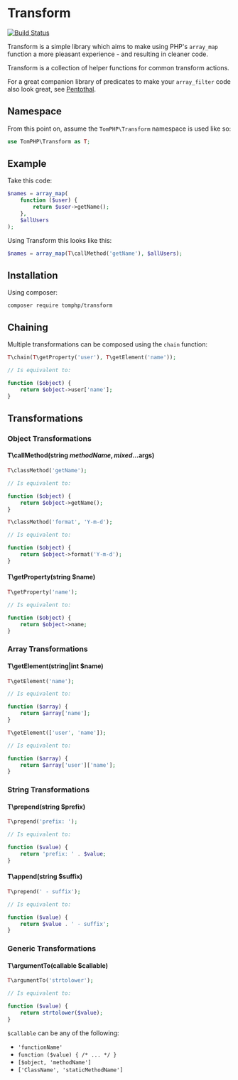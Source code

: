 # Transform

[![Build Status](https://travis-ci.org/tomphp/php-transform.svg?branch=master)](https://travis-ci.org/tomphp/php-transform)

Transform is a simple library which aims to make using PHP's `array_map`
function a more pleasant experience - and resulting in cleaner code.

Transform is a collection of helper functions for common transform actions.

For a great companion library of predicates to make your `array_filter` code also look great, see [Pentothal](https://github.com/Giuseppe-Mazzapica/Pentothal).

## Namespace

From this point on, assume the `TomPHP\Transform` namespace is used like so:

```php
use TomPHP\Transform as T;
```

## Example

Take this code:

```php
$names = array_map(
    function ($user) {
        return $user->getName();
    },
    $allUsers
);
```

Using Transform this looks like this:

```php
$names = array_map(T\callMethod('getName'), $allUsers);
```

## Installation

Using composer:

`composer require tomphp/transform`

## Chaining

Multiple transformations can be composed using the `chain` function:

```php
T\chain(T\getProperty('user'), T\getElement('name'));

// Is equivalent to:

function ($object) {
    return $object->user['name'];
}

```

## Transformations

### Object Transformations

#### T\callMethod(string $methodName, mixed ...$args)

```php
T\classMethod('getName');

// Is equivalent to:

function ($object) {
    return $object->getName();
}
```

```php
T\classMethod('format', 'Y-m-d');

// Is equivalent to:

function ($object) {
    return $object->format('Y-m-d');
}
```

#### T\getProperty(string $name)

```php
T\getProperty('name');

// Is equivalent to:

function ($object) {
    return $object->name;
}
```

### Array Transformations

#### T\getElement(string|int $name)

```php
T\getElement('name');

// Is equivalent to:

function ($array) {
    return $array['name'];
}
```

```php
T\getElement(['user', 'name']);

// Is equivalent to:

function ($array) {
    return $array['user']['name'];
}
```

### String Transformations

#### T\prepend(string $prefix)

```php
T\prepend('prefix: ');

// Is equivalent to:

function ($value) {
    return 'prefix: ' . $value;
}
```

#### T\append(string $suffix)

```php
T\prepend(' - suffix');

// Is equivalent to:

function ($value) {
    return $value . ' - suffix';
}
```

### Generic Transformations

#### T\argumentTo(callable $callable)

```php
T\argumentTo('strtolower');

// Is equivalent to:

function ($value) {
    return strtolower($value);
}
```

`$callable` can be any of the following:

* `'functionName'`
* `function ($value) { /* ... */ }`
* `[$object, 'methodName']`
* `['ClassName', 'staticMethodName']`
